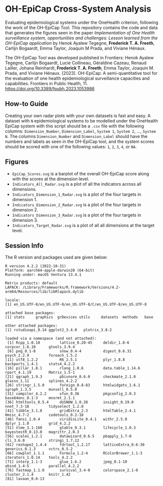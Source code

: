 # OH-EpiCap Cross-System Analysis
Evaluating epidemiological systems under the OneHealth criterion, following the work of the OH-EpiCap Tool. This repository contains the code and data that generates the figures seen in the paper *Implementation of One Health surveillance system, opportunities and challenges: Lesson learned from the OH-EpiCap application* by Henok Ayalew Tegegne, **Frederick T. A. Freeth**, Carlijn Bogaardt, Emma Taylor, Joaquin M Prada, and Viviane Hénaux.

The OH-EpiCap Tool was developed published in Frontiers: Henok Ayalew Tegegne, Carlijn Bogaardt, Lucie Collineau, Géraldine Cazeau, Renaud Lailler, Johana Reinhardt, **Frederick T. A. Freeth**, Emma Taylor, Joaquin M. Prada, and Viviane Hénaux. (2023). OH-EpiCap: A semi-quantitative tool for the evaluation of one health epidemiological surveillance capacities and capabilities. Frontiers in Public Health, 11. https://doi.org/10.3389/fpubh.2023.1053986 

## How-to Guide
Creating your own radar plots with your own datasets is fast and easy. A dataset with ```N``` epidemiological systems to be modelled under the OneHealth EpiCap system with this script should be a ```.csv``` file with the following columns: ```Dimension_Number```,	```Dimension_Label```,	```System 1```,	```System 2```, ..., ```System N```. The columns ```Dimension_Number``` and	```Dimension_Label``` should have the numbers and labels as seen in the OH-EpiCap tool, and the system scores should be scored with one of the following values: ```1```, ```2```, ```3```, ```4```, or ```NA```.

## Figures
- ```EpiCap_Scores.svg``` is a barplot of the overall OH-EpiCap score along with the scores at the dimension level. 
- ```Indicators_All_Radar.svg``` is a plot of all the indicators across all dimensions.
- ```Indicators_Dimension_1_Radar.svg``` is a plot of the four targets in dimension 1.
- ```Indicators_Dimension_2_Radar.svg``` is a plot of the four targets in dimension 2.
- ```Indicators_Dimension_3_Radar.svg``` is a plot of the four targets in dimension 3.
- ```Indicators_Target_Radar.svg``` is a plot of all all dimensions at the target level.

## Session Info
The R version and packages used are given below:

```
R version 4.2.2 (2022-10-31)
Platform: aarch64-apple-darwin20 (64-bit)
Running under: macOS Ventura 13.4.1

Matrix products: default
LAPACK: /Library/Frameworks/R.framework/Versions/4.2-arm64/Resources/lib/libRlapack.dylib

locale:
[1] en_US.UTF-8/en_US.UTF-8/en_US.UTF-8/C/en_US.UTF-8/en_US.UTF-8

attached base packages:
[1] stats     graphics  grDevices utils     datasets  methods   base     

other attached packages:
[1] rstudioapi_0.14 ggplot2_3.4.0   plotrix_3.8-2  

loaded via a namespace (and not attached):
 [1] Rcpp_1.0.10         lattice_0.20-45     deldir_1.0-6        corpcor_1.6.10      gtools_3.9.4       
 [6] png_0.1-8           snow_0.4-4          digest_0.6.31       psych_2.2.9         foreach_1.5.2      
[11] utf8_1.2.2          R6_2.5.1            plyr_1.8.8          backports_1.4.1     stats4_4.2.2       
[16] pillar_1.8.1        rlang_1.0.6         data.table_1.14.6   rpart_4.1.19        Matrix_1.5-1       
[21] qgraph_1.9.3        pbivnorm_0.6.0      checkmate_2.1.0     glasso_1.11         splines_4.2.2      
[26] stringr_1.5.0       foreign_0.8-83      htmlwidgets_1.6.1   igraph_1.3.5        munsell_0.5.0      
[31] compiler_4.2.2      xfun_0.36           pkgconfig_2.0.3     base64enc_0.1-3     mnormt_2.1.1       
[36] htmltools_0.5.4     doSNOW_1.0.20       insight_0.19.0      nnet_7.3-18         tidyselect_1.2.0   
[41] tibble_3.1.8        gridExtra_2.3       htmlTable_2.4.1     Hmisc_4.7-2         codetools_0.2-18   
[46] fansi_1.0.4         viridisLite_0.4.1   withr_2.5.0         dplyr_1.1.0         grid_4.2.2         
[51] nlme_3.1-160        gtable_0.3.1        lifecycle_1.0.3     bayestestR_0.13.0   magrittr_2.0.3     
[56] scales_1.2.1        datawizard_0.6.5    pbapply_1.7-0       cli_3.6.0           stringi_1.7.12     
[61] reshape2_1.4.4      fdrtool_1.2.17      latticeExtra_0.6-30 generics_0.1.3      vctrs_0.5.2        
[66] cowplot_1.1.1       Formula_1.2-4       RColorBrewer_1.1-3  iterators_1.0.14    tools_4.2.2        
[71] interp_1.1-3        glue_1.6.2          jpeg_0.1-10         abind_1.4-5         parallel_4.2.2     
[76] fastmap_1.1.0       survival_3.4-0      colorspace_2.1-0    cluster_2.1.4       knitr_1.42         
[81] lavaan_0.6-13  
```
